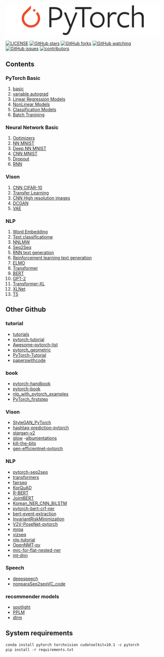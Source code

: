 ![](logo/pytorch-logo.png)

[![LICENSE](https://img.shields.io/github/license/newhiwoong/PyTorch?style=flat-square)](https://github.com/newhiwoong/PyTorch/blob/master/LICENSE)
[![GitHub stars](https://img.shields.io/github/stars/newhiwoong/PyTorch?style=flat-square&color=yellow)](https://github.com/newhiwoong/PyTorch/stargazers)
[![GitHub forks](https://img.shields.io/github/forks/newhiwoong/PyTorch?style=flat-square&color=informational)](https://github.com/newhiwoong/PyTorch/network/members)
[![GitHub watching](https://img.shields.io/github/watchers/newhiwoong/PyTorch?style=flat-square&color=ff69b4)](https://github.com/newhiwoong/PyTorch/blob/master/watchers)
[![GitHub issues](https://img.shields.io/github/issues/newhiwoong/PyTorch?style=flat-square&color=red)](https://github.com/newhiwoong/PyTorch/issues)
[![contributors](https://img.shields.io/badge/contributors-welcome-yellowgreen?style=flat-square)](https://github.com/newhiwoong/PyTorch/graphs/contributors)

## Contents

### PyTorch Basic

1. [basic](Basic/01_basic.ipynb)
2. [variable autograd](Basic/02_variable_autograd.ipynb)
3. [Linear Regression Models](Basic/03_Linear_Regression_Models.ipynb) 
4. [NonLinear Models](Basic/04_NonLinear_Models.ipynb)
5. [Classification Models](Basic/05_Classification_Models.ipynb) 
6. [Batch Tranining](Basic/06_Batch_Training.ipynb) 

### Neural Network Basic

1. [Optimizers](Basic/07_Optimizers.ipynb) 
2. [NN MNIST](Basic/08_NN_MNIST.ipynb) 
3. [Deep NN MNIST](Basic/09_Deep_NN_MNIST.ipynb)
4. [CNN MNIST](Basic/10_CNN_MNIST.ipynb) 
5. [Dropout](Basic/12_Dropout.ipynb)
6. [RNN](README.md)

### Vison

1. [CNN CIFAR-10](Vison/CNN_CIFAR-10/CNN_CIFAR-10.ipynb) 
2. [Transfer Learning](Vison/Transfer_Learning)
3. [CNN High resolution images](Vison/CNN_High_resolution_images)
4. [DCGAN](Vison/DCGAN)
5. [VAE](Vison/DCGAN)

### NLP

1. [Word Embedding](NLP/Word_Embedding)
2. [Text classificationw](NLPText_classificationw)
3. [NNLMW](NLP/NNLMW)
4. [Seq2Seq](NLP/Seq2Seq)
5. [RNN text generation](NLP/text_generation)
6. [Reinforcement learning text generation](NLP/Reinforcement_learning_text_generation)
7. [ELMO](NLP/ELMO)
8. [Transformer](NLP/Transformer/transformer.ipynb)
9. [BERT](NLP/BERT)
10. [GPT-2](NLP/GPT-2)
11. [Transformer-XL](NLP/Transformer-XL)
12. [XLNet](NLP/XLNet)
13. [T5](NLP)

## Other Github

### tutorial

- [tutorials](https://github.com/pytorch/tutorials)
- [pytorch-tutorial](https://github.com/yunjey/pytorch-tutorial)
- [Awesome-pytorch-list](https://github.com/bharathgs/Awesome-pytorch-list)
- [pytorch_geometric](https://github.com/rusty1s/pytorch_geometric)
- [PyTorch-Tutorial](https://github.com/MorvanZhou/PyTorch-Tutorial)
- [paperswithcode](https://paperswithcode.com/)

### book

- [pytorch-handbook](https://github.com/zergtant/pytorch-handbook)
- [pytorch-book](https://github.com/chenyuntc/pytorch-book)
- [nlp_with_pytorch_examples](https://github.com/kh-kim/nlp_with_pytorch_examples)
- [PyTorch_firststep](https://github.com/Jpub/PyTorch_firststep)

### Vison

- [StyleGAN_PyTorch](https://github.com/tomguluson92/StyleGAN_PyTorch)
- [hashtag-prediction-pytorch](https://github.com/monologg/hashtag-prediction-pytorch)
- [stargan-v2](https://github.com/clovaai/stargan-v2)
- [glow](https://github.com/chrischute/glow)
 -[albumentations](https://github.com/albumentations-team/albumentations)
- [kill-the-bits](https://github.com/facebookresearch/kill-the-bits)
- [gen-efficientnet-pytorch](https://github.com/rwightman/gen-efficientnet-pytorch)

### NLP

- [pytorch-seq2seq](https://github.com/IBM/pytorch-seq2seq)
- [transformers](https://github.com/huggingface/transformers)
- [fairseq](https://github.com/pytorch/fairseq)
- [KorQuAD](https://github.com/lyeoni/KorQuAD)
- [R-BERT](https://github.com/monologg/R-BERT)
- [JointBERT](https://github.com/monologg/JointBERT)
- [Korean_NER_CNN_BiLSTM](https://github.com/eagle705/Korean_NER_CNN_BiLSTM)
- [pytorch-bert-crf-ner](https://github.com/eagle705/pytorch-bert-crf-ner)
- [bert-event-extraction](https://github.com/nlpcl-lab/bert-event-extraction)
- [InvariantRiskMinimization](https://github.com/facebookresearch/InvariantRiskMinimization)
- [V2V-PoseNet-pytorch](https://github.com/dragonbook/V2V-PoseNet-pytorch)
- [mrqa](https://github.com/seanie12/mrqa)
- [vizseq](https://github.com/facebookresearch/vizseq)
- [nlp-tutorial](https://github.com/lyeoni/nlp-tutorial)
- [OpenNMT-py](https://github.com/OpenNMT/OpenNMT-py)
- [mrc-for-flat-nested-ner](https://github.com/ShannonAI/mrc-for-flat-nested-ner)
- [mt-dnn](https://github.com/namisan/mt-dnn)

### Speech
- [deepspeech](https://github.com/MyrtleSoftware/deepspeech)
- [nonparaSeq2seqVC_code](https://github.com/jxzhanggg/nonparaSeq2seqVC_code)

### recommender models

- [spotlight](https://github.com/maciejkula/spotlight)
- [PPLM](https://github.com/uber-research/PPLM)
- [dlrm](https://github.com/facebookresearch/dlrm)

## System requirements

```
conda install pytorch torchvision cudatoolkit=10.1 -c pytorch
pip install -r requirements.txt
```
